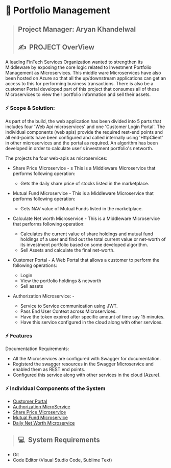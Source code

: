 # 👣 **Portfolio Management**

>## **Project Manager: Aryan Khandelwal**
>## ✍&nbsp; PROJECT OverView

A leading FinTech Services Organization wanted to strengthen its Middleware by 
exposing the core logic related to Investment Portfolio Management as Microservices. This middle ware Microservices have also been hosted on Azure 
so that all the up/downstream applications can get an access to this for performing business transactions.
There is also be a customer Portal developed part of this project that consumes all of these Microservices to view their portfolio information and sell their assets.

### ⚡ Scope & Solution:

As part of the build, the web application has been divided into 5 parts that includes four 'Web Api microservices' and one 'Customer Login Portal'. The individual components
(web apis) provide the required rest-end points and all end-points have been configured and called internally using 'HttpClient' in other microservices and the portal as required. An algorithm has been developed in order to calculate user's investment portfolio's networth.  

The projects ha four web-apis as microservices: 

- Share Price Microservice - s
  This is a Middleware Microservice that performs following operation: 
  - Gets the daily share price of stocks listed in the marketplace.
  
- Mutual Fund Microservice - 
  This is a Middleware Microservice that performs following operation: 
  - Gets NAV value of Mutual Funds listed in the marketplace.

- Calculate Net worth Microservice - 
  This is a Middleware Microservice that performs following operation: 
  - Calculates the current value of share holdings and mutual fund holdings of a user and find out the total current value or net-worth of its investment portfolio based on some developed algorithm.
  - Sell Assets and calculate the final net-worth.

- Customer Portal - 
  A Web Portal that allows a customer to perform the following operations:
  - Login 
  - View the portfolio holdings & networth 
  - Sell assets
  
- Authorization Microservice: - 
  - Service to Service communication using JWT.
  - Pass End User Context across Microservices.
  - Have the token expired after specific amount of time say 15 minutes.
  - Have this service configured in the cloud along with other services.
  
 ### ⚡ Features
 Documentation Requirements:
- All the Microservices are configured with Swagger for documentation.
- Registerd the swagger resources in the Swagger Microservice and enabled them as REST end points.
- Configured this service along with other services in the cloud (Azure).

### ⚡ Individual Components of the System
- [Customer Portal](https://github.com/ryan3142/PortfolioManagement/tree/main/Portfolio%20Management%20-%20Customer%20Portal)
- [Authorization MicroService](https://github.com/ryan3142/PortfolioManagement/tree/main/Authorization)
- [Share Price Microservice](https://github.com/ryan3142/PortfolioManagement/tree/main/Share%20Price%20Microservice)
- [Mutual Fund Microservice](https://github.com/ryan3142/PortfolioManagement/tree/main/Mutual%20Fund%20Microservice)
- [Daily Net Worth Microservice](https://github.com/ryan3142/PortfolioManagement/tree/main/Calculate%20Net%20Worth%20Microservice)

>## 💻&nbsp; System Requirements
-  Git
-  Code Editor (Visual Studio Code, Sublime Text)
